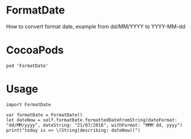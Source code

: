 # FormatDate
How to convert format date, example from dd/MM/YYYY to YYYY-MM-dd
# CocoaPods
```
pod 'FormatDate'
```
# Usage
```
import FormatDate

var formatDate = FormatDate()
let dateNow = self.formatDate.formattedDateFromString(dateFormat: "dd/MM/yyyy", dateString: "21/07/2016", withFormat: "MMM dd, yyyy")
print("today is => \(String(describing: dateNow))")
```

